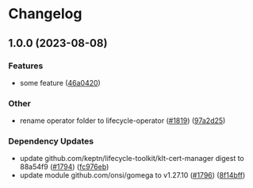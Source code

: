 # Changelog

## 1.0.0 (2023-08-08)


### Features

* some feature ([46a0420](https://github.com/mowies/lifecycle-controller/commit/46a04208897f5f159c14af7ca53896ac4ebbdf93))


### Other

* rename operator folder to lifecycle-operator ([#1819](https://github.com/mowies/lifecycle-controller/issues/1819)) ([97a2d25](https://github.com/mowies/lifecycle-controller/commit/97a2d25919c0a02165dd0dc6c7c82d57ad200139))


### Dependency Updates

* update github.com/keptn/lifecycle-toolkit/klt-cert-manager digest to 88a54f9 ([#1794](https://github.com/mowies/lifecycle-controller/issues/1794)) ([fc976eb](https://github.com/mowies/lifecycle-controller/commit/fc976eb07ed9a5e49ed7d4ab1dbf187cee583e64))
* update module github.com/onsi/gomega to v1.27.10 ([#1796](https://github.com/mowies/lifecycle-controller/issues/1796)) ([8f14bff](https://github.com/mowies/lifecycle-controller/commit/8f14bffe27485a36e0b05b770a01e357402d92f7))

